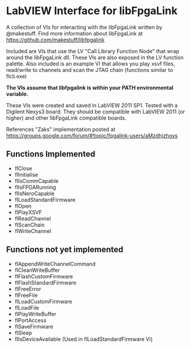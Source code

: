 # LabVIEW Interface for libFpgaLink
A collection of VIs for interacting with the libFpgaLink written by @makestuff. Find more information about libFpgaLink at https://github.com/makestuff/libfpgalink

Included are VIs that use the LV "Call Library Function Node" that wrap around the libFpgaLink dll. These VIs are also exposed in the LV function palette. Also included is an example VI that allows you play xsvf files, read/write to channels and scan the JTAG chain (functions similar to flcli.exe)

**The VIs assume that libfpgalink is within your PATH environmental variable.**

These VIs were created and saved in LabVIEW 2011 SP1. Tested with a Digilent Nexys3 board. They should be compatible with LabVIEW 2011 (or higher) and other libFpgaLink compatible boards.

References
"Zaks" implementation posted at https://groups.google.com/forum/#!topic/fpgalink-users/aMzdhjzhovs


## Functions Implemented
+ flClose
+ flInitialise
+ flIsCommCapable
+ flIsFPGARunning
+ flIsNeroCapable
+ flLoadStandardFirmware
+ flOpen
+ flPlayXSVF
+ flReadChannel
+ flScanChain
+ flWriteChannel


## Functions not yet implemented
+ flAppendWriteChannelCommand
+ flCleanWriteBuffer
+ flFlashCustomFirmware
+ flFlashStandardFirmware
+ flFreeError
+ flFreeFile
+ flLoadCustomFirmware
+ flLoadFile
+ flPlayWriteBuffer
+ flPortAccess
+ flSaveFirmware
+ flSleep
+ flIsDeviceAvailable (Used in flLoadStandardFirmware Vi)

